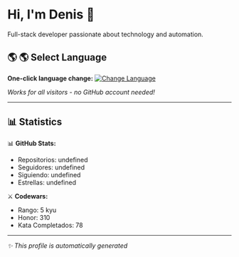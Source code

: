 # Hi, I'm Denis 👋

Full-stack developer passionate about technology and automation.

## 🌎 🌎 Select Language

**One-click language change:**
[![Change Language](https://img.shields.io/badge/🌎_Change_Language-Click_Here-purple?style=for-the-badge)](https://denisv2112.github.io/CUSTOM_GITHUB_OVERVIEW/selector.html)

*Works for all visitors - no GitHub account needed!*

---

## 📊 Statistics

📊 **GitHub Stats:**
- Repositorios: undefined
- Seguidores: undefined
- Siguiendo: undefined
- Estrellas: undefined

⚔️ **Codewars:**
- Rango: 5 kyu
- Honor: 310
- Kata Completados: 78

---

*✨ This profile is automatically generated*
